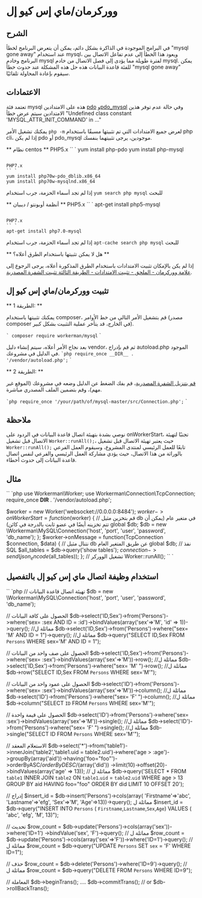 # ووركرمان/ماي إس كيو إل

## الشرح
في البرامج الموجودة في الذاكرة بشكل دائم، يمكن أن يتعرض البرنامج لخطأ "mysql gone away" عند استخدام mysql، ويعود هذا الخطأ إلى عدم تفاعل الاتصال بين البرنامج وخادم mysql لفترة طويلة مما يؤدى إلى فصل الاتصال من خادم mysql. يمكن للفئة قاعدة البيانات هذه حل هذه المشكلة عند حدوث خطأ "mysql gone away" سيقوم بإعادة المحاولة تلقائيًا.

## الاعتمادات
تعتمد فئة mysql هذه على الامتدادين [pdo](https://php.net/manual/zh/book.pdo.php) و[pdo_mysql](https://php.net/manual/zh/ref.pdo-mysql.php) وفي حالة عدم توفر هذين الامتدادين سيتم عرض خطأ "Undefined class constant 'MYSQL_ATTR_INIT_COMMAND' in ..." 

يمكنك تشغيل الأمر `php -m` لعرض جميع الامتدادات التي تم تثبيتها مسبقًا باستخدام php cli، إذا لم يكن pdo أو pdo_mysql موجودين، يرجى تثبيتهما بنفسك.

** نظام centos **
PHP5.x
`` `
yum install php-pdo
yum install php-mysql
```

PHP7.x
`` `
yum install php70w-pdo_dblib.x86_64
yum install php70w-mysqlnd.x86_64
```
إذا لم تجد أسماء الحزمة، جرب استخدام `yum search php mysql` للبحث

** أنظمة أوبونتو / ديبيان **
PHP5.x
`` `
apt-get install php5-mysql
```

PHP7.x
`` `
apt-get install php7.0-mysql
```

إذا لم تجد أسماء الحزمة، جرب استخدام `apt-cache search php mysql` للبحث

** هل لا يمكن تثبيتها باستخدام الطرق أعلاه؟ **

إذا لم يكن بالإمكان تثبيت الامتدادات باستخدام الطرق المذكورة أعلاه، يرجى الرجوع إلى [علامة ووركرمان - الملحق - تثبيت الامتدادات - الطريقة الثالثة تثبيت الشفرة المصدرية](../appendices/install-extension.md). 

## تثبيت ووركرمان/ماي إس كيو إل
** الطريقة 1: **

يمكنك تثبيتها باستخدام composer، قم بتشغيل الأمر التالي من خط الأوامر (مصدر composer في الخارج، قد يتأخر عملية التثبيت بشكل كبير).

`` `
composer require workerman/mysql
`` `

بعد نجاح الأمر أعلاه، سيتم إنشاء دليل vendor، ثم قم بإدراج autoload.php الموجود في الدليل في مشروعك.
`` `php
require_once __DIR__ . '/vendor/autoload.php';
`` `

** الطريقة 2: **

[قم بتنزيل الشفرة المصدرية](https://github.com/walkor/mysql/archive/master.zip)، قم بفك الضغط عن الدليل وضعه في مشروعك (الموقع غير مهم)، وقم بتضمين الملف المصدري مباشرة.

`` `php
require_once '/your/path/of/mysql-master/src/Connection.php';
`` `

## ملاحظة
نوصي بشدة بتهيئة اتصال قاعدة البيانات في الردود على onWorkerStart، تجنبًا لتهيئة الاتصال قبل تشغيل ```Worker::runAll();```، حيث يعتبر تهيئة الاتصال قبل تشغيل ```Worker::runAll();``` تابعًا للعمل الرئيسي لمنتدى المشروع، وسيقوم العمل الفرعي بالوراثة من هذا الاتصال، حيث يؤدي مشاركة العمل الرئيسي والفرعي لنفس اتصال قاعدة البيانات إلى حدوث أخطاء.

## مثال
`` `php
use Workerman\Worker;
use Workerman\Connection\TcpConnection;
require_once __DIR__ . '/vendor/autoload.php';

$worker = new Worker('websocket://0.0.0.0:8484');
$worker->onWorkerStart = function($worker)
{
    // قم بتخزين مثيل db في متغير عام (يمكن أن تتم تخزينه أيضًا في عضو ثابت بالدرجة في كائن)
    global $db;
    $db = new \Workerman\MySQL\Connection('host', 'port', 'user', 'password', 'db_name');
};
$worker->onMessage = function(TcpConnection $connection, $data)
{
    // نتنال مثيل db عن طريق المتغير العام
    global $db;
    // نفذ SQL
    $all_tables = $db->query('show tables');
    $connection->send(json_encode($all_tables));
};
// تشغيل الووركر
Worker::runAll();
`` `

## استخدام وظيفة اتصال ماي إس كيو إل بالتفصيل
`` `php
// تهيئة اتصال قاعدة البيانات
$db = new \Workerman\MySQL\Connection('host', 'port', 'user', 'password', 'db_name');

// الحصول على كافة البيانات
$db->select('ID,Sex')->from('Persons')->where('sex= :sex AND ID = :id')->bindValues(array('sex'=>'M', 'id' => 1))->query();
//مماثلة ل
$db->select('ID,Sex')->from('Persons')->where("sex= 'M' AND ID = 1")->query();
//مماثلة ل
$db->query("SELECT ID,Sex FROM `Persons` WHERE sex='M' AND ID = 1");


// الحصول على صف واحد من البيانات
$db->select('ID,Sex')->from('Persons')->where('sex= :sex')->bindValues(array('sex'=>'M'))->row();
//مماثلة ل
$db->select('ID,Sex')->from('Persons')->where("sex= 'M' ")->row();
//مماثلة ل
$db->row("SELECT ID,Sex FROM `Persons` WHERE sex='M'");


// الحصول على عمود واحد من البيانات
$db->select('ID')->from('Persons')->where('sex= :sex')->bindValues(array('sex'=>'M'))->column();
//مماثلة ل
$db->select('ID')->from('Persons')->where("sex= 'F' ")->column();
//مماثلة ل
$db->column("SELECT `ID` FROM `Persons` WHERE sex='M'");

// الحصول على قيمة واحدة
$db->select('ID')->from('Persons')->where('sex= :sex')->bindValues(array('sex'=>'M'))->single();
//مماثلة ل
$db->select('ID')->from('Persons')->where("sex= 'F' ")->single();
//مماثلة ل
$db->single("SELECT ID FROM `Persons` WHERE sex='M'");

// الاستعلام المعقد
$db->select('*')->from('table1')->innerJoin('table2','table1.uid = table2.uid')->where('age > :age')->groupBy(array('aid'))->having('foo="foo"')->orderByASC/*orderByDESC*/(array('did'))
->limit(10)->offset(20)->bindValues(array('age' => 13));
// مماثلة ل
$db->query('SELECT * FROM `table1` INNER JOIN `table2` ON `table1`.`uid` = `table2`.`uid`
WHERE age > 13 GROUP BY aid HAVING foo="foo" ORDER BY did LIMIT 10 OFFSET 20');

// إدراج
$insert_id = $db->insert('Persons')->cols(array(
    'Firstname'=>'abc',
    'Lastname'=>'efg',
    'Sex'=>'M',
    'Age'=>13))->query();
مماثلة ل
$insert_id = $db->query("INSERT INTO `Persons` ( `Firstname`,`Lastname`,`Sex`,`Age`)
VALUES ( 'abc', 'efg', 'M', 13)");

// تحديث
$row_count = $db->update('Persons')->cols(array('sex'))->where('ID=1')
->bindValue('sex', 'F')->query();
// مماثلة ل
$row_count = $db->update('Persons')->cols(array('sex'=>'F'))->where('ID=1')->query();
// مماثلة ل
$row_count = $db->query("UPDATE `Persons` SET `sex` = 'F' WHERE ID=1");

// حذف
$row_count = $db->delete('Persons')->where('ID=9')->query();
// مماثلة ل
$row_count = $db->query("DELETE FROM `Persons` WHERE ID=9");

// المعاملة
$db->beginTrans();
....
$db->commitTrans(); // or $db->rollBackTrans();

```
